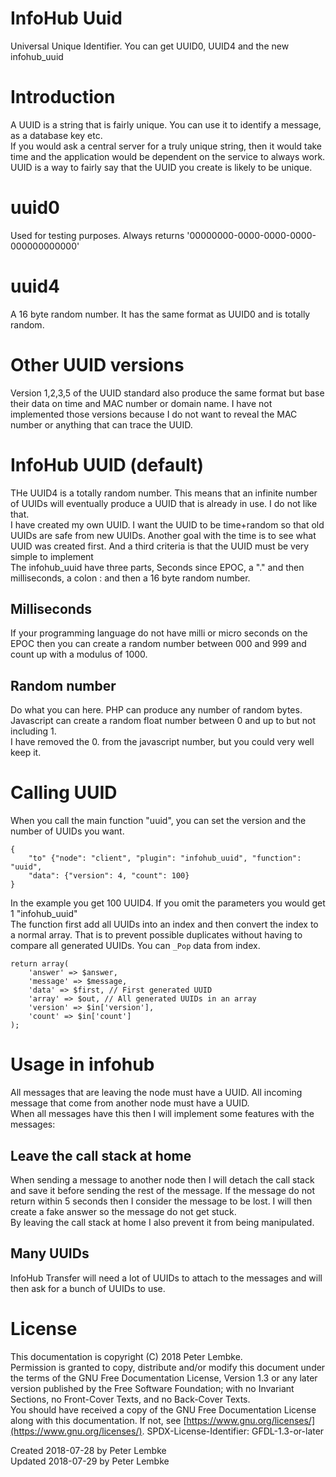 # InfoHub Uuid

Universal Unique Identifier. You can get UUID0, UUID4 and the new infohub_uuid

# Introduction

A UUID is a string that is fairly unique. You can use it to identify a message, as a database key etc.  
If you would ask a central server for a truly unique string, then it would take time and the application would be
dependent on the service to always work. UUID is a way to fairly say that the UUID you create is likely to be unique.

# uuid0

Used for testing purposes. Always returns '00000000-0000-0000-0000-000000000000'

# uuid4

A 16 byte random number. It has the same format as UUID0 and is totally random.

# Other UUID versions

Version 1,2,3,5 of the UUID standard also produce the same format but base their data on time and MAC number or domain
name. I have not implemented those versions because I do not want to reveal the MAC number or anything that can trace
the UUID.

# InfoHub UUID (default)

THe UUID4 is a totally random number. This means that an infinite number of UUIDs will eventually produce a UUID that
is already in use. I do not like that.  
I have created my own UUID. I want the UUID to be time+random so that old UUIDs are safe from new UUIDs. Another goal
with the time is to see what UUID was created first. And a third criteria is that the UUID must be very simple to
implement  
The infohub_uuid have three parts, Seconds since EPOC, a "." and then milliseconds, a colon : and then a 16 byte random
number.

## Milliseconds

If your programming language do not have milli or micro seconds on the EPOC then you can create a random number between
000 and 999 and count up with a modulus of 1000.

## Random number

Do what you can here. PHP can produce any number of random bytes. Javascript can create a random float number between 0
and up to but not including 1.  
I have removed the 0. from the javascript number, but you could very well keep it.

# Calling UUID

When you call the main function "uuid", you can set the version and the number of UUIDs you want.

```
{
    "to" {"node": "client", "plugin": "infohub_uuid", "function": "uuid",
    "data": {"version": 4, "count": 100}
}
```

In the example you get 100 UUID4. If you omit the parameters you would get 1 "infohub_uuid"  
The function first add all UUIDs into an index and then convert the index to a normal array. That is to prevent possible
duplicates without having to compare all generated UUIDs. You can `_Pop` data from index.

```
return array(
    'answer' => $answer,
    'message' => $message,
    'data' => $first, // First generated UUID
    'array' => $out, // All generated UUIDs in an array
    'version' => $in['version'],
    'count' => $in['count']
);
```

# Usage in infohub

All messages that are leaving the node must have a UUID. All incoming message that come from another node must have a
UUID.  
When all messages have this then I will implement some features with the messages:

## Leave the call stack at home

When sending a message to another node then I will detach the call stack and save it before sending the rest of the
message. If the message do not return within 5 seconds then I consider the message to be lost. I will then create a fake
answer so the message do not get stuck.  
By leaving the call stack at home I also prevent it from being manipulated.

## Many UUIDs

InfoHub Transfer will need a lot of UUIDs to attach to the messages and will then ask for a bunch of UUIDs to use.

# License

This documentation is copyright (C) 2018 Peter Lembke.  
Permission is granted to copy, distribute and/or modify this document under the terms of the GNU Free Documentation
License, Version 1.3 or any later version published by the Free Software Foundation; with no Invariant Sections, no
Front-Cover Texts, and no Back-Cover Texts.  
You should have received a copy of the GNU Free Documentation License along with this documentation. If not,
see [https://www.gnu.org/licenses/](https://www.gnu.org/licenses/). SPDX-License-Identifier: GFDL-1.3-or-later

Created 2018-07-28 by Peter Lembke  
Updated 2018-07-29 by Peter Lembke  

